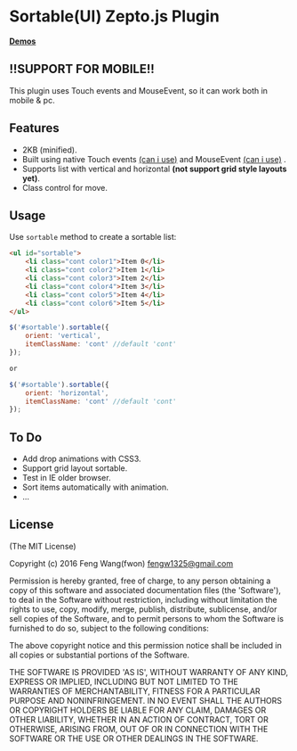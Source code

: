 Sortable(UI) Zepto.js Plugin
============================

**[Demos](http://fwon.cn/zepto-sortable)**

!!SUPPORT FOR MOBILE!!
----------------------

This plugin uses Touch events and MouseEvent, so it can work both in mobile & pc.


Features
--------

* 2KB (minified).
* Built using native Touch events [(can i use)](http://caniuse.com/#feat=touch) and MouseEvent [(can i use)](https://developer.mozilla.org/en-US/docs/Web/API/MouseEvent) .
* Supports list with vertical and horizontal **(not support grid style layouts yet)**.
* Class control for move.

Usage
-----

Use `sortable` method to create a sortable list:

```html
<ul id="sortable">
    <li class="cont color1">Item 0</li>
    <li class="cont color2">Item 1</li>
    <li class="cont color3">Item 2</li>
    <li class="cont color4">Item 3</li>
    <li class="cont color5">Item 4</li>
    <li class="cont color6">Item 5</li>
</ul>
```

``` javascript
$('#sortable').sortable({
    orient: 'vertical',
    itemClassName: 'cont' //default 'cont'
});

or

$('#sortable').sortable({
    orient: 'horizontal',
    itemClassName: 'cont' //default 'cont'
});
```


To Do
-----

* Add drop animations with CSS3.
* Support grid layout sortable.
* Test in IE older browser.
* Sort items automatically with animation.
* ...

License
-------

(The MIT License)

Copyright (c) 2016 Feng Wang(fwon) <fengw1325@gmail.com>

Permission is hereby granted, free of charge, to any person obtaining
a copy of this software and associated documentation files (the
'Software'), to deal in the Software without restriction, including
without limitation the rights to use, copy, modify, merge, publish,
distribute, sublicense, and/or sell copies of the Software, and to
permit persons to whom the Software is furnished to do so, subject to
the following conditions:

The above copyright notice and this permission notice shall be
included in all copies or substantial portions of the Software.

THE SOFTWARE IS PROVIDED 'AS IS', WITHOUT WARRANTY OF ANY KIND,
EXPRESS OR IMPLIED, INCLUDING BUT NOT LIMITED TO THE WARRANTIES OF
MERCHANTABILITY, FITNESS FOR A PARTICULAR PURPOSE AND NONINFRINGEMENT.
IN NO EVENT SHALL THE AUTHORS OR COPYRIGHT HOLDERS BE LIABLE FOR ANY
CLAIM, DAMAGES OR OTHER LIABILITY, WHETHER IN AN ACTION OF CONTRACT,
TORT OR OTHERWISE, ARISING FROM, OUT OF OR IN CONNECTION WITH THE
SOFTWARE OR THE USE OR OTHER DEALINGS IN THE SOFTWARE.

